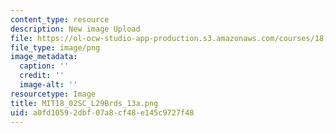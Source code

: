 ```yaml
---
content_type: resource
description: New image Upload
file: https://ol-ocw-studio-app-production.s3.amazonaws.com/courses/18-02sc-multivariable-calculus-fall-2010/a0fd10592dbf07a8cf48e145c9727f48_MIT18_02SC_L29Brds_13a.png
file_type: image/png
image_metadata:
  caption: ''
  credit: ''
  image-alt: ''
resourcetype: Image
title: MIT18_02SC_L29Brds_13a.png
uid: a0fd1059-2dbf-07a8-cf48-e145c9727f48
---
```

